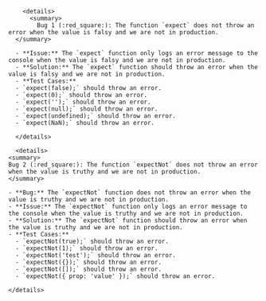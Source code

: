
        <details>
          <summary>
            Bug 1 (:red_square:): The function `expect` does not throw an error when the value is falsy and we are not in production.
      </summary>

      - **Issue:** The `expect` function only logs an error message to the console when the value is falsy and we are not in production.
      - **Solution:** The `expect` function should throw an error when the value is falsy and we are not in production.
      - **Test Cases:**
      - `expect(false);` should throw an error.
      - `expect(0);` should throw an error.
      - `expect('');` should throw an error.
      - `expect(null);` should throw an error.
      - `expect(undefined);` should throw an error.
      - `expect(NaN);` should throw an error.

      </details>

      <details>
    <summary>
    Bug 2 (:red_square:): The function `expectNot` does not throw an error when the value is truthy and we are not in production.
    </summary>

    - **Bug:** The `expectNot` function does not throw an error when the value is truthy and we are not in production.
    - **Issue:** The `expectNot` function only logs an error message to the console when the value is truthy and we are not in production.
    - **Solution:** The `expectNot` function should throw an error when the value is truthy and we are not in production.
    - **Test Cases:**
      - `expectNot(true);` should throw an error.
      - `expectNot(1);` should throw an error.
      - `expectNot('test');` should throw an error.
      - `expectNot({});` should throw an error.
      - `expectNot([]);` should throw an error.
      - `expectNot({ prop: 'value' });` should throw an error.

    </details>
